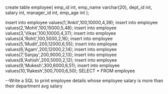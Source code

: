 create table employee(
    emp_id int,
    emp_name varchar(20),
    dept_id int,
    salary int,
    manager_id int,
    emp_age int
);

insert into employee values(1,'Ankit',100,10000,4,39);
insert into employee values(2,'Mohit',100,15000,5,48);
insert into employee values(3,'Vikas',100,10000,4,37);
insert into employee values(4,'Rohit',100,5000,2,16);
insert into employee values(5,'Mudit',200,12000,6,55);
insert into employee values(6,'Agam',200,12000,2,14);
insert into employee values(7,'Sanjay',200,9000,2,13);
insert into employee values(8,'Ashish',200,5000,2,12);
insert into employee values(9,'Mukesh',300,6000,6,51);
insert into employee values(10,'Rakesh',500,7000,6,50);
SELECT * FROM employee

--Write a SQL to print employee details whose employee salary is more than their department avg salary
